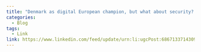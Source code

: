 ```yaml
---
title: "Denmark as digital European champion, but what about security? (Danish LinkedIn Article)"
categories:
  - Blog
tags:
  - Link
link: https://www.linkedin.com/feed/update/urn:li:ugcPost:6867133714309136384
---
```

